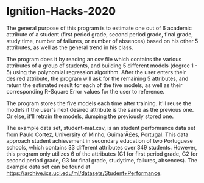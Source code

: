 # Ignition-Hacks-2020

The general purpose of this program is to estimate one out of 6 academic attribute of a student (first period grade, second period grade, final grade, study time, number of failures, or number of absences) based on his other 5 attributes, as well as the general trend in his class. 

The program does it by reading an csv file which contains the various attributes of a group of students, and building 5 different models (degree 1 - 5) using the polynomial regression algorithm. After the user enters their desired attribute, the program will ask for the remaining 5 attributes, and return the estimated result for each of the five models, as well as their corresponding R-Square Error values for the user to reference. 

The program stores the five models each time after training. It'll reuse the models if the user's next desired attribute is the same as the previous one. Or else, it'll retrain the models, dumping the previously stored one. 

The example data set, student-mat.csv, is an student performance data set from Paulo Cortez, University of Minho, GuimarÃ£es, Portugal. This data approach student achievement in secondary education of two Portuguese schools, which contains 33 different attributes over 349 students. However, this program only utilizes 6 of the attributes (G1 for first period grade, G2 for second period grade, G3 for final grade, studytime, failures, absences).
The example data set can be found at https://archive.ics.uci.edu/ml/datasets/Student+Performance.
